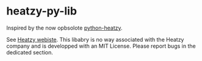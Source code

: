 # heatzy-py-lib
Inspired by the now opbsolote [python-heatzy](https://github.com/tmz42/python-heatzy).

See [Heatzy webiste](https://heatzy.com).
This libabry is no way associated with the Heatzy company and is developped with an MIT License.
Please report bugs in the dedicated section.
